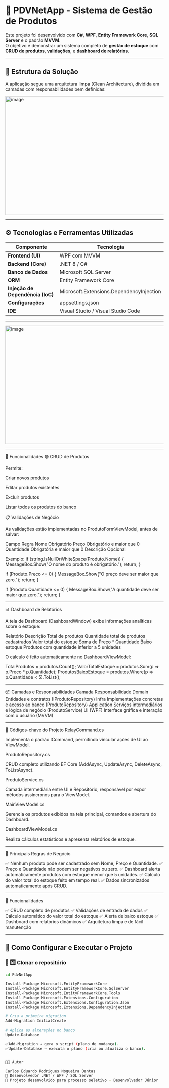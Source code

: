 # 🧠 PDVNetApp - Sistema de Gestão de Produtos

Este projeto foi desenvolvido com **C#**, **WPF**, **Entity Framework Core**, **SQL Server** e o padrão **MVVM**.  
O objetivo é demonstrar um sistema completo de **gestão de estoque** com **CRUD de produtos**, **validações**, e **dashboard de relatórios**.

---

## 🧱 Estrutura da Solução

A aplicação segue uma arquitetura limpa (Clean Architecture), dividida em camadas com responsabilidades bem definidas:


<img width="742" height="377" alt="image" src="https://github.com/user-attachments/assets/aa29d085-f60f-45b2-8822-013bac62c632" />


---

## ⚙️ Tecnologias e Ferramentas Utilizadas

| Componente | Tecnologia |
|-------------|-------------|
| **Frontend (UI)** | WPF com MVVM |
| **Backend (Core)** | .NET 8 / C# |
| **Banco de Dados** | Microsoft SQL Server |
| **ORM** | Entity Framework Core |
| **Injeção de Dependência (IoC)** | Microsoft.Extensions.DependencyInjection |
| **Configurações** | appsettings.json |
| **IDE** | Visual Studio / Visual Studio Code |

---

<img width="928" height="377" alt="image" src="https://github.com/user-attachments/assets/684d4478-3149-42e5-810b-4edd6aa1f1e2" />

---

🧩 Funcionalidades
🟢 CRUD de Produtos

Permite:

Criar novos produtos

Editar produtos existentes

Excluir produtos

Listar todos os produtos do banco

📋 Validações de Negócio

As validações estão implementadas no ProdutoFormViewModel, antes de salvar:


Campo	Regra
Nome	Obrigatório
Preço	Obrigatório e maior que 0
Quantidade	Obrigatória e maior que 0
Descrição	Opcional

Exemplo:
if (string.IsNullOrWhiteSpace(Produto.Nome))
{
    MessageBox.Show("O nome do produto é obrigatório.");
    return;
}

if (Produto.Preco <= 0)
{
    MessageBox.Show("O preço deve ser maior que zero.");
    return;
}

if (Produto.Quantidade <= 0)
{
    MessageBox.Show("A quantidade deve ser maior que zero.");
    return;
}

---

📊 Dashboard de Relatórios

A tela de Dashboard (DashboardWindow) exibe informações analíticas sobre o estoque:

Relatório	Descrição
Total de produtos	Quantidade total de produtos cadastrados
Valor total do estoque	Soma de Preço * Quantidade
Baixo estoque	Produtos com quantidade inferior a 5 unidades

O cálculo é feito automaticamente no DashboardViewModel:

TotalProdutos = produtos.Count();
ValorTotalEstoque = produtos.Sum(p => p.Preco * p.Quantidade);
ProdutosBaixoEstoque = produtos.Where(p => p.Quantidade < 5).ToList();

---

📦 Camadas e Responsabilidades
Camada	Responsabilidade
Domain	Entidades e contratos (IProdutoRepository)
Infra	Implementações concretas e acesso ao banco (ProdutoRepository)
Application	Serviços intermediários e lógica de negócio (ProdutoService)
UI (WPF)	Interface gráfica e interação com o usuário (MVVM)

---

🧮 Códigos-chave do Projeto
RelayCommand.cs

Implementa o padrão ICommand, permitindo vincular ações de UI ao ViewModel.

ProdutoRepository.cs

CRUD completo utilizando EF Core (AddAsync, UpdateAsync, DeleteAsync, ToListAsync).

ProdutoService.cs

Camada intermediária entre UI e Repositório, responsável por expor métodos assíncronos para o ViewModel.

MainViewModel.cs

Gerencia os produtos exibidos na tela principal, comandos e abertura do Dashboard.

DashboardViewModel.cs

Realiza cálculos estatísticos e apresenta relatórios de estoque.

---

🧠 Principais Regras de Negócio

✅ Nenhum produto pode ser cadastrado sem Nome, Preço e Quantidade.
✅ Preço e Quantidade não podem ser negativos ou zero.
✅ Dashboard alerta automaticamente produtos com estoque menor que 5 unidades.
✅ Cálculo do valor total do estoque feito em tempo real.
✅ Dados sincronizados automaticamente após CRUD.

---

🧠 Funcionalidades

✅ CRUD completo de produtos
✅ Validações de entrada de dados
✅ Cálculo automático do valor total do estoque
✅ Alerta de baixo estoque
✅ Dashboard com relatórios dinâmicos
✅ Arquitetura limpa e de fácil manutenção


---

## 🚀 Como Configurar e Executar o Projeto

### 🔹 1️⃣ Clonar o repositório

```bash
cd PdvNetApp

Install-Package Microsoft.EntityFrameworkCore
Install-Package Microsoft.EntityFrameworkCore.SqlServer
Install-Package Microsoft.EntityFrameworkCore.Tools
Install-Package Microsoft.Extensions.Configuration
Install-Package Microsoft.Extensions.Configuration.Json
Install-Package Microsoft.Extensions.DependencyInjection

# Cria a primeira migration
Add-Migration InitialCreate

# Aplica as alterações no banco
Update-Database

✅Add-Migration → gera o script (plano de mudança).
✅Update-Database → executa o plano (cria ou atualiza o banco).


👨‍💻 Autor

Carlos Eduardo Rodrigues Nogueira Dantas
💼 Desenvolvedor .NET / WPF / SQL Server
📧 Projeto desenvolvido para processo seletivo - Desenvolvedor Júnior

